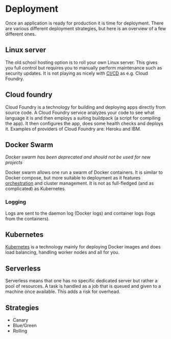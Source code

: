 # Deployment

Once an application is ready for production it is time for deployment. There are
various different deployment strategies, but here is an overview of a few
different ones.

## Linux server

The old school hosting option is to roll your own Linux server. This gives you
full control but requires you to manually perform maintenance such as security
updates. It is not playing as nicely with [CI/CD](./ci_cd) as e.g. Cloud
Foundry.

## Cloud foundry

Cloud Foundry is a technology for building and deploying apps directly from
source code. A Cloud Foundry service analyzes your code to see what language it
is and then employs a suiting buildpack (a script for compiling the app). It
then configures the app, does some health checks and deploys it. Examples of
providers of Cloud Foundry are: Heroku and IBM.

## Docker Swarm

_Docker swarm has been deprecated and should not be used for new projects_

Docker swarm allows one run a swarm of Docker containers. It is similar to
Docker compose, but more suitable to deployment as it features
[orchestration](./orchestration) and cluster management. It is not as
full-fledged (and as complicated) as Kubernetes.

### Logging

Logs are sent to the daemon log (Docker logs) and container logs (logs from the
containers).

## Kubernetes

[Kubernetes](./kubernetes/README) is a technology mainly for deploying Docker
images and does load balancing, handling worker nodes and all for you.

## Serverless

Serverless means that one has no specific dedicated server but rather a pool of
resources. A task is handled as a job that is queued and given to a machine once
available. This adds a risk for overhead.

## Strategies

- Canary
- Blue/Green
- Rolling
